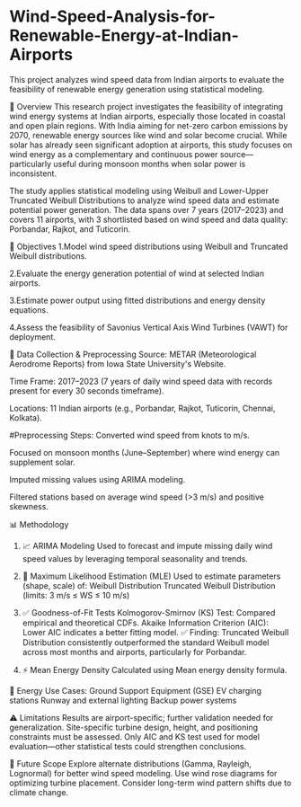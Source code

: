 # Wind-Speed-Analysis-for-Renewable-Energy-at-Indian-Airports
This project analyzes wind speed data from Indian airports to evaluate the feasibility of renewable energy generation using statistical modeling.

📘 Overview
This research project investigates the feasibility of integrating wind energy systems at Indian airports, especially those located in coastal and open plain regions. With India aiming for net-zero carbon emissions by 2070, renewable energy sources like wind and solar become crucial. While solar has already seen significant adoption at airports, this study focuses on wind energy as a complementary and continuous power source—particularly useful during monsoon months when solar power is inconsistent.

The study applies statistical modeling using Weibull and Lower-Upper Truncated Weibull Distributions to analyze wind speed data and estimate potential power generation. The data spans over 7 years (2017–2023) and covers 11 airports, with 3 shortlisted based on wind speed and data quality: Porbandar, Rajkot, and Tuticorin.

🎯 Objectives
1.Model wind speed distributions using Weibull and Truncated Weibull distributions.

2.Evaluate the energy generation potential of wind at selected Indian airports.

3.Estimate power output using fitted distributions and energy density equations.

4.Assess the feasibility of Savonius Vertical Axis Wind Turbines (VAWT) for deployment.

📍 Data Collection & Preprocessing
Source: METAR (Meteorological Aerodrome Reports) from Iowa State University's Website.

Time Frame: 2017–2023 (7 years of daily wind speed data with records present for every 30 seconds timeframe).

Locations: 11 Indian airports (e.g., Porbandar, Rajkot, Tuticorin, Chennai, Kolkata).

#Preprocessing Steps:
Converted wind speed from knots to m/s.

Focused on monsoon months (June–September) where wind energy can supplement solar.

Imputed missing values using ARIMA modeling.

Filtered stations based on average wind speed (>3 m/s) and positive skewness.

📊 Methodology
1. 📈 ARIMA Modeling
Used to forecast and impute missing daily wind speed values by leveraging temporal seasonality and trends.

2. 🧮 Maximum Likelihood Estimation (MLE)
Used to estimate parameters (shape, scale) of:
Weibull Distribution
Truncated Weibull Distribution (limits: 3 m/s ≤ WS ≤ 10 m/s)

3. ✅ Goodness-of-Fit Tests
Kolmogorov-Smirnov (KS) Test: Compared empirical and theoretical CDFs.
Akaike Information Criterion (AIC): Lower AIC indicates a better fitting model.
✅ Finding: Truncated Weibull Distribution consistently outperformed the standard Weibull model across most months and airports, particularly for Porbandar.

4. ⚡ Mean Energy Density
Calculated using Mean energy density formula.


🔋 Energy Use Cases:
Ground Support Equipment (GSE)
EV charging stations
Runway and external lighting
Backup power systems

⚠️ Limitations
Results are airport-specific; further validation needed for generalization.
Site-specific turbine design, height, and positioning constraints must be assessed.
Only AIC and KS test used for model evaluation—other statistical tests could strengthen conclusions.

🔭 Future Scope
Explore alternate distributions (Gamma, Rayleigh, Lognormal) for better wind speed modeling.
Use wind rose diagrams for optimizing turbine placement.
Consider long-term wind pattern shifts due to climate change.
